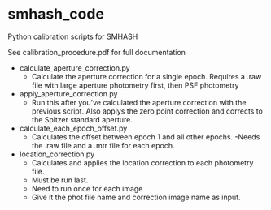 # smhash_code
Python calibration scripts for SMHASH

See calibration_procedure.pdf for full documentation

- calculate_aperture_correction.py 
  - Calculate the aperture correction for a single epoch. Requires a .raw file with large aperture photometry first, then PSF photometry
- apply_aperture_correction.py
  - Run this after you've calculated the aperture correction with the previous script. Also applys the zero point correction and corrects to the Spitzer standard aperture.
- calculate_each_epoch_offset.py
  - Calculates the offset between epoch 1 and all other epochs.
  -Needs the .raw file and a .mtr file for each epoch.
- location_correction.py
  - Calculates and applies the location correction to each photometry file.
  - Must be run last.
  - Need to run once for each image
  - Give it the phot file name and correction image name as input. 
